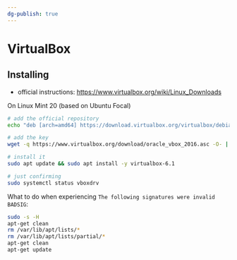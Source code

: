```yaml
---
dg-publish: true
---
```

# VirtualBox

## Installing

- official instructions: <https://www.virtualbox.org/wiki/Linux_Downloads>

On Linux Mint 20 (based on Ubuntu Focal)
```sh
# add the official repository
echo "deb [arch=amd64] https://download.virtualbox.org/virtualbox/debian focal contrib" | sudo tee /etc/apt/sources.list.d/virtualbox.list

# add the key
wget -q https://www.virtualbox.org/download/oracle_vbox_2016.asc -O- | sudo apt-key add -

# install it
sudo apt update && sudo apt install -y virtualbox-6.1

# just confirming
sudo systemctl status vboxdrv
```

What to do when experiencing `The following signatures were invalid BADSIG`:
```sh
sudo -s -H
apt-get clean
rm /var/lib/apt/lists/*
rm /var/lib/apt/lists/partial/*
apt-get clean
apt-get update
```

